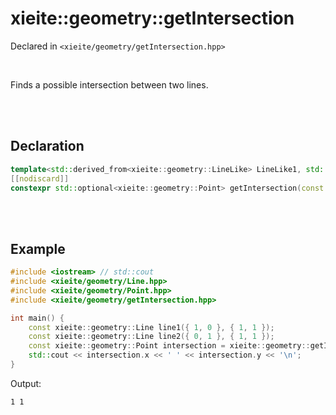 # xieite::geometry::getIntersection
Declared in `<xieite/geometry/getIntersection.hpp>`

<br/>

Finds a possible intersection between two lines.

<br/><br/>

## Declaration
```cpp
template<std::derived_from<xieite::geometry::LineLike> LineLike1, std::derived_from<xieite::geometry::LineLike> LineLike2>
[[nodiscard]]
constexpr std::optional<xieite::geometry::Point> getIntersection(const LineLike1& lineLike1, const LineLike2& lineLike2) noexcept;
```

<br/><br/>

## Example
```cpp
#include <iostream> // std::cout
#include <xieite/geometry/Line.hpp>
#include <xieite/geometry/Point.hpp>
#include <xieite/geometry/getIntersection.hpp>

int main() {
	const xieite::geometry::Line line1({ 1, 0 }, { 1, 1 });
	const xieite::geometry::Line line2({ 0, 1 }, { 1, 1 });
	const xieite::geometry::Point intersection = xieite::geometry::getIntersection(line1, line2).value_or(xieite::geometry::Point(0, 0));
	std::cout << intersection.x << ' ' << intersection.y << '\n';
}
```
Output:
```
1 1
```
